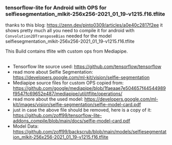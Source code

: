 ### tensorflow-lite for Android with OPS for selfiesegmentation_mlkit-256x256-2021_01_19-v1215.f16.tflite

thanks to this blog: https://zenn.dev/pinto0309/articles/a0e40c2817f2ee
it shows pretty much all you need to compile it for android with ```Convolution2DTransposeBias``` needed for the model
selfiesegmentation_mlkit-256x256-2021_01_19-v1215.f16.tflite

This Build contains tflite with custom ops from Mediapipe.<br><br>

* Tensorflow lite source used: https://github.com/tensorflow/tensorflow
* read more about Selfie Segmentation: https://developers.google.com/ml-kit/vision/selfie-segmentation
* Mediapipe source files for custom OPS copied from:  https://github.com/google/mediapipe/blob/1faeaae7e504657f44544989f9547fc69652e487/mediapipe/util/tflite/operations/
* read more about the used model: https://developers.google.com/ml-kit/images/vision/selfie-segmentation/selfie-model-card.pdf
* just in case the above file should be removed, here is a copy of it: https://github.com/zoff99/tensorflow-lite-addons_compile/blob/main/docs/selfie-model-card.pdf
* Model Data: https://github.com/zoff99/backscrub/blob/main/models/selfiesegmentation_mlkit-256x256-2021_01_19-v1215.f16.tflite
